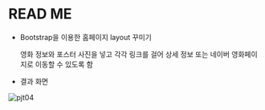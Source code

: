 # READ ME

- Bootstrap을 이용한 홈페이지 layout 꾸미기

  영화 정보와 포스터 사진을 넣고 각각 링크를 걸어 상세 정보 또는 네이버 영화페이지로 이동할 수 있도록 함



- 결과 화면

![pjt04](https://user-images.githubusercontent.com/52534963/63577226-e9e8f400-c5c8-11e9-9f77-08c6741922f4.PNG)